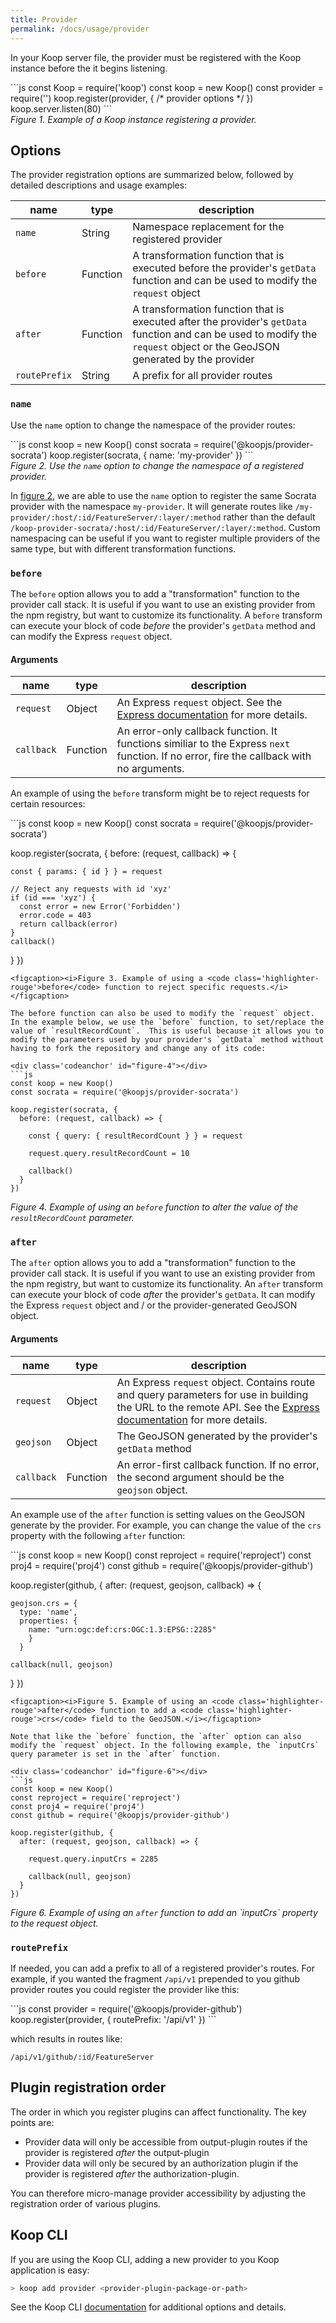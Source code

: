 ```yaml
---
title: Provider
permalink: /docs/usage/provider
---
```


In your Koop server file, the provider must be registered with the Koop instance before the it begins listening.

<div class='codeanchor' id="figure-1"></div>
```js
const Koop = require('koop')
const koop = new Koop()
const provider = require('<provider-npm-package or local-path>')
koop.register(provider, { /* provider options */ })
koop.server.listen(80)
```
<figcaption><i>Figure 1. Example of a Koop instance registering a provider.</i></figcaption>

## Options

The provider registration options are summarized below, followed by detailed descriptions and usage examples:

| name | type | description |
| - | - | - |
|`name`| String | Namespace replacement for the registered provider |
|`before`| Function| A transformation function that is executed before the provider's `getData` function and can be used to modify the `request` object |
|`after`| Function| A transformation function that is executed after the provider's `getData` function and can be used to modify the `request` object or the GeoJSON generated by the provider |
|`routePrefix`| String | A prefix for all provider routes |

### `name`
Use the `name` option to change the namespace of the provider routes:

<div class='codeanchor' id="figure-2"></div>
```js
const koop = new Koop()
const socrata = require('@koopjs/provider-socrata')
koop.register(socrata, { name: 'my-provider' })
```
<figcaption><i>Figure 2. Use the <code class='highlighter-rouge'>name</code> option to change the namespace of a registered provider.</i></figcaption>

In [figure 2](#figure-2), we are able to use the `name` option to register the same Socrata provider with the namespace `my-provider`. It will generate routes like `/my-provider/:host/:id/FeatureServer/:layer/:method` rather than the default `/koop-provider-socrata/:host/:id/FeatureServer/:layer/:method`. Custom namespacing can be useful if you want to register multiple providers of the same type, but with different transformation functions.

### `before`
The `before` option allows you to add a "transformation" function to the provider call stack. It is useful if you want to use an existing provider from the npm registry, but want to customize its functionality. A `before` transform can execute your block of code _before_ the provider's `getData` method and can modify the Express `request` object.

#### Arguments  

| name | type | description |
| - | - | - |
|`request`| Object | An Express `request` object. See the [Express documentation](https://expressjs.com/en/4x/api.html#req) for more details. |
|`callback`| Function| An error-only callback function. It functions similiar to the Express `next` function. If no error, fire the callback with no arguments. |

An example of using the `before` transform might be to reject requests for certain resources:

<div class='codeanchor' id="figure-3"></div>
```js
const koop = new Koop()
const socrata = require('@koopjs/provider-socrata')

koop.register(socrata, {
  before: (request, callback) => {
    
    const { params: { id } } = request

    // Reject any requests with id 'xyz'
    if (id === 'xyz') {
      const error = new Error('Forbidden')
      error.code = 403
      return callback(error)
    }
    callback()
  }
})
```
<figcaption><i>Figure 3. Example of using a <code class='highlighter-rouge'>before</code> function to reject specific requests.</i></figcaption>

The before function can also be used to modify the `request` object. In the example below, we use the `before` function, to set/replace the value of `resultRecordCount`.  This is useful because it allows you to modify the parameters used by your provider's `getData` method without having to fork the repository and change any of its code:

<div class='codeanchor' id="figure-4"></div>
```js
const koop = new Koop()
const socrata = require('@koopjs/provider-socrata')

koop.register(socrata, {
  before: (request, callback) => {

    const { query: { resultRecordCount } } = request

    request.query.resultRecordCount = 10

    callback()
  }
})
```
<figcaption><i>Figure 4. Example of using an <code class='highlighter-rouge'>before</code> function to alter the value of the <code class='highlighter-rouge'>resultRecordCount</code> parameter.</i></figcaption>

### `after`
The `after` option allows you to add a "transformation" function to the provider call stack. It is useful if you want to use an existing provider from the npm registry, but want to customize its functionality. An `after` transform can execute your block of code _after_ the provider's `getData`. It can modify the Express `request` object and / or the provider-generated GeoJSON object.

#### Arguments  

| name | type | description |
| - | - | - |
|`request`| Object | An Express `request` object. Contains route and query parameters for use in building the URL to the remote API. See the [Express documentation](https://expressjs.com/en/4x/api.html#req) for more details. |
|`geojson`| Object | The GeoJSON generated by the provider's `getData` method |
|`callback`| Function| An error-first callback function. If no error, the second argument should be the `geojson` object. |

An example use of the `after` function is setting values on the GeoJSON generate by the provider. For example, you can change the value of the `crs` property with the following `after` function:

<div class='codeanchor' id="figure-5"></div>
```js
const koop = new Koop()
const reproject = require('reproject')
const proj4 = require('proj4')
const github = require('@koopjs/provider-github')

koop.register(github, {
  after: (request, geojson, callback) => {

    geojson.crs = {
      type: 'name',
      properties: {
        name: "urn:ogc:def:crs:OGC:1.3:EPSG::2285"
        }
      }

    callback(null, geojson)
  }
})
```
<figcaption><i>Figure 5. Example of using an <code class='highlighter-rouge'>after</code> function to add a <code class='highlighter-rouge'>crs</code> field to the GeoJSON.</i></figcaption>

Note that like the `before` function, the `after` option can also modify the `request` object. In the following example, the `inputCrs` query parameter is set in the `after` function.

<div class='codeanchor' id="figure-6"></div>
```js
const koop = new Koop()
const reproject = require('reproject')
const proj4 = require('proj4')
const github = require('@koopjs/provider-github')

koop.register(github, {
  after: (request, geojson, callback) => {

    request.query.inputCrs = 2285

    callback(null, geojson)
  }
})
```
<figcaption><i>Figure 6. Example of using an <code class='highlighter-rouge'>after</code> function to add an `inputCrs` property to the request object.</i></figcaption>

### `routePrefix`
If needed, you can add a prefix to all of a registered provider's routes.  For example, if you wanted the fragment `/api/v1` prepended to you github provider routes you could register the provider like this:

<div class='codeanchor' id="figure-7"></div>
```js
const provider = require('@koopjs/provider-github')
koop.register(provider, { routePrefix: '/api/v1' })
```

which results in routes like:

`/api/v1/github/:id/FeatureServer`

## Plugin registration order
The order in which you register plugins can affect functionality.  The key points are:  
* Provider data will only be accessible from output-plugin routes if the provider is registered _after_ the output-plugin
* Provider data will only be secured by an authorization plugin if the provider is registered _after_ the authorization-plugin.

You can therefore micro-manage provider accessibility by adjusting the registration order of various plugins.

## Koop CLI

If you are using the Koop CLI, adding a new provider to you Koop application is easy:

```bash
> koop add provider <provider-plugin-package-or-path>
```

See the Koop CLI [documentation](https://github.com/koopjs/koop-cli#add) for additional options and details.

